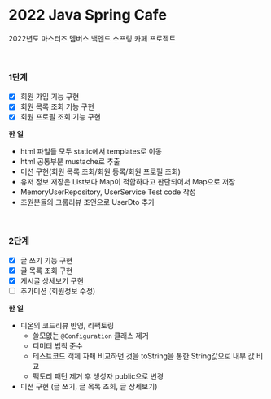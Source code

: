 # 2022 Java Spring Cafe

2022년도 마스터즈 멤버스 백엔드 스프링 카페 프로젝트

<br>

### 1단계

- [x] 회원 가입 기능 구현
- [x] 회원 목록 조회 기능 구현
- [x] 회원 프로필 조회 기능 구현

**한 일**

- html 파일들 모두 static에서 templates로 이동
- html 공통부분 mustache로 추출
- 미션 구현(회원 목록 조회/회원 등록/회원 프로필 조회)
- 유저 정보 저장은 List보다 Map이 적합하다고 판단되어서 Map으로 저장
- MemoryUserRepository, UserService Test code 작성
- 조원분들의 그룹리뷰 조언으로 UserDto 추가

<br>

### 2단계

- [x] 글 쓰기 기능 구현
- [x] 글 목록 조회 구현
- [x] 게시글 상세보기 구현
- [ ] 추가미션 (회원정보 수정)

**한 일**

- 디온의 코드리뷰 반영, 리팩토링
  - 쓸모없는 `@Configuration` 클래스 제거
  - 디미터 법칙 준수
  - 테스트코드 객체 자체 비교하던 것을 toString을 통한 String값으로 내부 값 비교
  - 팩토리 패턴 제거 후 생성자 public으로 변경
- 미션 구현 (글 쓰기, 글 목록 조회, 글 상세보기)


